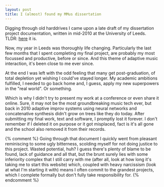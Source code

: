 ```yaml
---
layout: post
title: I (almost) found my MMus dissertation
---
```


Digging through old harddrives I came upon a late draft of my dissertation project documentation,
written in mid-2010 at the University of Leeds. TLDR: [here](../public/documentation.pdf) it is.

Now, my year in Leeds was thoroughly life changing. Particularly the last
few months that I spent completing my final project, are probably my most focussed and productive,
before or since. And this theme of adaptive music interaction, it's been close to me ever since.

At the end I was left with the odd feeling that many get post-graduation, of total depletion yet
wishing I could've stayed longer. My academic ambitions fulfilled, I needed to go back home and,
I guess, apply my new superpowers in the "real world". Or something.

Which is why I didn't try to present my work at a conference or even share it online.
Sure, it may not be the most groundbreaking music tech ever,
but back in 2010 adaptive improv systems using neural networks
and concatenative synthesis didn't grow on trees like they do today. After submitting my final work,
text and software, I promptly lost it forever. I don't remember if I deleted it on purpose or it got
misplaced, fact is it's all gone and the school also removed it from their records.

{% comment %}
Going through that document I quickly went from pleasant reminiscing to some ugly bitterness, scolding myself
for not doing justice to this project. Wasted potential, huh? I guess there's plenty of blame to be
found, lack of guidance and all that, but the brunt surely lies with some inferiority complex that I
still carry with me (after all, look at how long it's taking me to start this website) which,
coupled with heavy narcissism (look at what I'm starting it with) means I often commit to the grandest
projects, which I complete formally but don't fully take responsibility for.
{% endcomment %}
